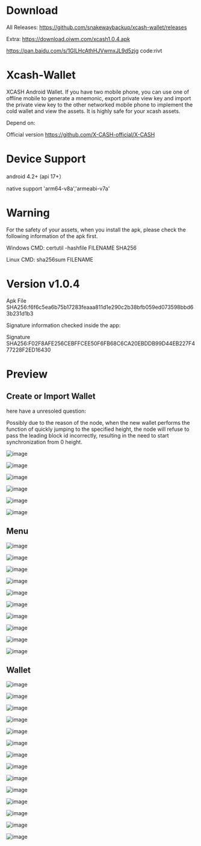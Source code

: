 ﻿# Download

All Releases:
https://github.com/snakewaybackup/xcash-wallet/releases

Extra:
https://download.oiwm.com/xcash1.0.4.apk

https://pan.baidu.com/s/1GlLHcAthHJVwmxJL9d5zjg code:rivt 

# Xcash-Wallet

XCASH Android Wallet. If you have two mobile phone, you can use one of offline mobile to generate a mnemonic, export private view key and import the private view key to the other networked mobile phone to implement the cold wallet and view the assets. It is highly safe for your xcash assets.

Depend on:

Official version  https://github.com/X-CASH-official/X-CASH

# Device Support

android 4.2+ (api 17+）

native support  'arm64-v8a','armeabi-v7a'

# Warning

For the safety of your assets, when you install the apk, please check the following information of the apk first.

Windows CMD: certutil -hashfile FILENAME SHA256

Linux CMD: sha256sum FILENAME

# Version v1.0.4

Apk File SHA256:f6f6c5ea6b75b17283feaaa811d1e290c2b38bfb059ed073598bbd63b231d1b3

Signature information checked inside the app:

Signature SHA256:F02F8AFE256CEBFFCEE50F6FB68C6CA20EBDDB99D44EB227F477228F2ED16430

# Preview

## Create or Import Wallet

here have a unresoled question:

Possibly due to the reason of the node, when the new wallet performs the function of quickly jumping to the specified height, the node will refuse to pass the leading block id incorrectly, resulting in the need to start synchronization from 0 height.


![image](https://github.com/snakewaybackup/xcash-wallet/raw/master/preview/1.png)

![image](https://github.com/snakewaybackup/xcash-wallet/raw/master/preview/2.png)

![image](https://github.com/snakewaybackup/xcash-wallet/raw/master/preview/3.png)

![image](https://github.com/snakewaybackup/xcash-wallet/raw/master/preview/4.png)

![image](https://github.com/snakewaybackup/xcash-wallet/raw/master/preview/5.png)

![image](https://github.com/snakewaybackup/xcash-wallet/raw/master/preview/6.png)


## Menu


![image](https://github.com/snakewaybackup/xcash-wallet/raw/master/preview/7.png)

![image](https://github.com/snakewaybackup/xcash-wallet/raw/master/preview/8.png)

![image](https://github.com/snakewaybackup/xcash-wallet/raw/master/preview/9.png)

![image](https://github.com/snakewaybackup/xcash-wallet/raw/master/preview/10.png)

![image](https://github.com/snakewaybackup/xcash-wallet/raw/master/preview/11.png)

![image](https://github.com/snakewaybackup/xcash-wallet/raw/master/preview/12.png)

![image](https://github.com/snakewaybackup/xcash-wallet/raw/master/preview/13.png)

![image](https://github.com/snakewaybackup/xcash-wallet/raw/master/preview/14.png)

![image](https://github.com/snakewaybackup/xcash-wallet/raw/master/preview/15.png)

![image](https://github.com/snakewaybackup/xcash-wallet/raw/master/preview/16.png)


## Wallet


![image](https://github.com/snakewaybackup/xcash-wallet/raw/master/preview/17.png)

![image](https://github.com/snakewaybackup/xcash-wallet/raw/master/preview/18.png)

![image](https://github.com/snakewaybackup/xcash-wallet/raw/master/preview/19.png)

![image](https://github.com/snakewaybackup/xcash-wallet/raw/master/preview/20.png)

![image](https://github.com/snakewaybackup/xcash-wallet/raw/master/preview/21.png)

![image](https://github.com/snakewaybackup/xcash-wallet/raw/master/preview/22.png)

![image](https://github.com/snakewaybackup/xcash-wallet/raw/master/preview/23.png)

![image](https://github.com/snakewaybackup/xcash-wallet/raw/master/preview/24.png)

![image](https://github.com/snakewaybackup/xcash-wallet/raw/master/preview/25.png)

![image](https://github.com/snakewaybackup/xcash-wallet/raw/master/preview/26.png)

![image](https://github.com/snakewaybackup/xcash-wallet/raw/master/preview/27.png)

![image](https://github.com/snakewaybackup/xcash-wallet/raw/master/preview/28.png)

![image](https://github.com/snakewaybackup/xcash-wallet/raw/master/preview/29.png)

![image](https://github.com/snakewaybackup/xcash-wallet/raw/master/preview/30.png)

